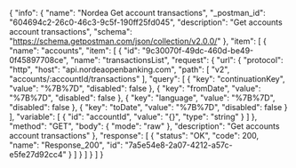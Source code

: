 {
  "info": {
    "name": "Nordea Get account transactions",
    "_postman_id": "604694c2-26c0-46c3-9c5f-190ff25fd045",
    "description": "Get accounts account transactions",
    "schema": "https://schema.getpostman.com/json/collection/v2.0.0/"
  },
  "item": [
    {
      "name": "accounts",
      "item": [
        {
          "id": "9c30070f-49dc-460d-be49-0f45897708ce",
          "name": "transactionsList",
          "request": {
            "url": {
              "protocol": "http",
              "host": "api.nordeaopenbanking.com",
              "path": [
                "v2",
                "accounts/:accountId/transactions"
              ],
              "query": [
                {
                  "key": "continuationKey",
                  "value": "%7B%7D",
                  "disabled": false
                },
                {
                  "key": "fromDate",
                  "value": "%7B%7D",
                  "disabled": false
                },
                {
                  "key": "language",
                  "value": "%7B%7D",
                  "disabled": false
                },
                {
                  "key": "toDate",
                  "value": "%7B%7D",
                  "disabled": false
                }
              ],
              "variable": [
                {
                  "id": "accountId",
                  "value": "{}",
                  "type": "string"
                }
              ]
            },
            "method": "GET",
            "body": {
              "mode": "raw"
            },
            "description": "Get accounts account transactions"
          },
          "response": [
            {
              "status": "OK",
              "code": 200,
              "name": "Response_200",
              "id": "7a5e54e8-2a07-4212-a57c-e5fe27d92cc4"
            }
          ]
        }
      ]
    }
  ]
}